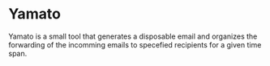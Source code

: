 # Yamato

Yamato is a small tool that generates a disposable email and organizes the forwarding of the incomming emails to specefied recipients for a given time span.
